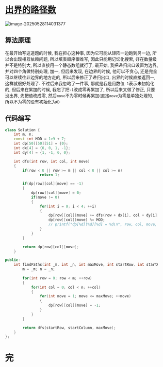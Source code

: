 # [出界的路径数](https://leetcode.cn/problems/out-of-boundary-paths/)

![image-20250528114031377](https://md-wind.oss-cn-nanjing.aliyuncs.com/md/20250528114031602.png)

## 算法原理

在最开始写这道题的时候, 我在担心这种事, 因为它可能从矩阵一边跑到另一边, 所以会出现相互依赖问题, 所以填表顺序很难写, 因此只能用记忆化搜索, 好在数量级并不是特别大, 所以直接用一个静态数组就行了, 最开始, 我把递归出口设置为边界, 并对四个角做特别处理, 加一, 但后来发现, 在边界的时候, 他可以不贪心, 还是完全可以继续往非边界的地方走的, 所以后来修正了递归出口, 出界的时候直接返回一, 这样就很好处理了. 不过后来我忽略了一件事, 那就是我是用数值`-1`表示未初始化的, 但后来在累加的时候, 我忘了把`-1`改成零再累加了, 所以后来又做了修正, 只要没出界, 先把值改成零, 然后`move`不为零时候再累加(直接`move`为零是单独处理的, 所以不为零的没有初始化为`0`)

## 代码编写

```cpp
class Solution {
    int m, n;
    const int MOD = 1e9 + 7;
    int dp[50][50][51] = {0};
    int dx[4] = {0, 0, 1, -1};
    int dy[4] = {1, -1, 0, 0};

    int dfs(int row, int col, int move)
    {
        if(row < 0 || row >= m || col < 0 || col >= n)
                return 1;

        if(dp[row][col][move] == -1)
        {
            dp[row][col][move] = 0;
            if(move != 0)
            {
                for(int i = 0; i < 4; ++i)
                {
                    dp[row][col][move] += dfs(row + dx[i], col + dy[i], move -1);
                    dp[row][col][move] %= MOD;
                    // printf("dp[%d][%d][%d] = %d\n", row, col, move, dp[row][col][move]);
                }
            }
        }

        return dp[row][col][move];
    }

public:
    int findPaths(int _m, int _n, int maxMove, int startRow, int startColumn) {
        m = _m; n = _n;
        
        for(int row = 0; row < m; ++row)
        {
            for(int col = 0; col < n; ++col)
            {
                for(int move = 1; move <= maxMove; ++move)
                {
                    dp[row][col][move] = -1;
                }
            }
        }

        return dfs(startRow, startColumn, maxMove);
    }
};
```

# 完

